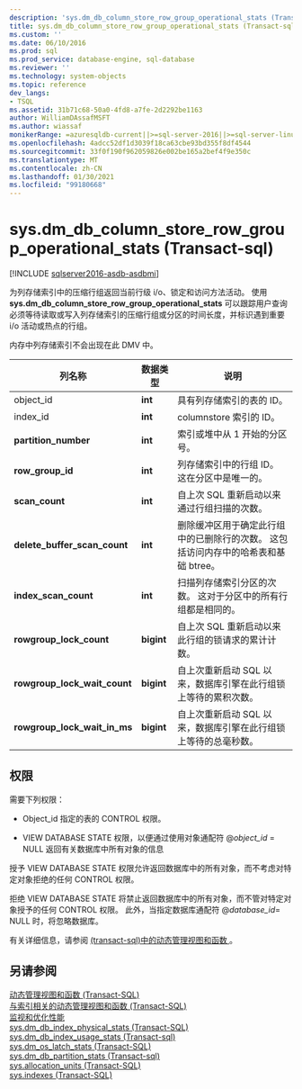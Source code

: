 ```yaml
---
description: 'sys.dm_db_column_store_row_group_operational_stats (Transact-sql) '
title: sys.dm_db_column_store_row_group_operational_stats (Transact-sql) |Microsoft Docs
ms.custom: ''
ms.date: 06/10/2016
ms.prod: sql
ms.prod_service: database-engine, sql-database
ms.reviewer: ''
ms.technology: system-objects
ms.topic: reference
dev_langs:
- TSQL
ms.assetid: 31b71c68-50a0-4fd8-a7fe-2d2292be1163
author: WilliamDAssafMSFT
ms.author: wiassaf
monikerRange: =azuresqldb-current||>=sql-server-2016||>=sql-server-linux-2017||=azuresqldb-mi-current
ms.openlocfilehash: 4adcc52df1d3039f18ca63cbe93bd355f8df4544
ms.sourcegitcommit: 33f0f190f962059826e002be165a2bef4f9e350c
ms.translationtype: MT
ms.contentlocale: zh-CN
ms.lasthandoff: 01/30/2021
ms.locfileid: "99180668"
---
```

# <a name="sysdm_db_column_store_row_group_operational_stats-transact-sql"></a>sys.dm_db_column_store_row_group_operational_stats (Transact-sql) 

[!INCLUDE [sqlserver2016-asdb-asdbmi](../../includes/applies-to-version/sqlserver2016-asdb-asdbmi.md)]

  为列存储索引中的压缩行组返回当前行级 i/o、锁定和访问方法活动。 使用 **sys.dm_db_column_store_row_group_operational_stats** 可以跟踪用户查询必须等待读取或写入列存储索引的压缩行组或分区的时间长度，并标识遇到重要 i/o 活动或热点的行组。  
  
 内存中列存储索引不会出现在此 DMV 中。  
 
 
|列名称|数据类型|说明|  
|-----------------|---------------|-----------------|  
|object_id|**int**|具有列存储索引的表的 ID。|  
|index_id|**int**|columnstore 索引的 ID。|  
|**partition_number**|**int**|索引或堆中从 1 开始的分区号。|  
|**row_group_id**|**int**|列存储索引中的行组 ID。 这在分区中是唯一的。|  
|**scan_count**|**int**|自上次 SQL 重新启动以来通过行组扫描的次数。|  
|**delete_buffer_scan_count**|**int**|删除缓冲区用于确定此行组中的已删除行的次数。 这包括访问内存中的哈希表和基础 btree。|  
|**index_scan_count**|**int**|扫描列存储索引分区的次数。 这对于分区中的所有行组都是相同的。|  
|**rowgroup_lock_count**|**bigint**|自上次 SQL 重新启动以来此行组的锁请求的累计计数。|  
|**rowgroup_lock_wait_count**|**bigint**|自上次重新启动 SQL 以来，数据库引擎在此行组锁上等待的累积次数。|  
|**rowgroup_lock_wait_in_ms**|**bigint**|自上次重新启动 SQL 以来，数据库引擎在此行组锁上等待的总毫秒数。|  
  
## <a name="permissions"></a>权限  
 需要下列权限：  
  
-   Object_id 指定的表的 CONTROL 权限。  
  
-   VIEW DATABASE STATE 权限，以便通过使用对象通配符 @*object_id* = NULL 返回有关数据库中所有对象的信息  
  
 授予 VIEW DATABASE STATE 权限允许返回数据库中的所有对象，而不考虑对特定对象拒绝的任何 CONTROL 权限。  
  
 拒绝 VIEW DATABASE STATE 将禁止返回数据库中的所有对象，而不管对特定对象授予的任何 CONTROL 权限。 此外，当指定数据库通配符 @*database_id*= NULL 时，将忽略数据库。  
  
 有关详细信息，请参阅 [&#40;transact-sql&#41;中的动态管理视图和函数 ](~/relational-databases/system-dynamic-management-views/system-dynamic-management-views.md)。  
  
## <a name="see-also"></a>另请参阅  
 [动态管理视图和函数 (Transact-SQL)](~/relational-databases/system-dynamic-management-views/system-dynamic-management-views.md)   
 [与索引相关的动态管理视图和函数 &#40;Transact-SQL&#41;](../../relational-databases/system-dynamic-management-views/index-related-dynamic-management-views-and-functions-transact-sql.md)   
 [监视和优化性能](../../relational-databases/performance/monitor-and-tune-for-performance.md)   
 [sys.dm_db_index_physical_stats (Transact-SQL)](../../relational-databases/system-dynamic-management-views/sys-dm-db-index-physical-stats-transact-sql.md)   
 [sys.dm_db_index_usage_stats &#40;Transact-sql&#41;](../../relational-databases/system-dynamic-management-views/sys-dm-db-index-usage-stats-transact-sql.md)   
 [sys.dm_os_latch_stats (Transact-SQL)](../../relational-databases/system-dynamic-management-views/sys-dm-os-latch-stats-transact-sql.md)   
 [sys.dm_db_partition_stats &#40;Transact-sql&#41;](../../relational-databases/system-dynamic-management-views/sys-dm-db-partition-stats-transact-sql.md)   
 [sys.allocation_units &#40;Transact-SQL&#41;](../../relational-databases/system-catalog-views/sys-allocation-units-transact-sql.md)   
 [sys.indexes (Transact-SQL)](../../relational-databases/system-catalog-views/sys-indexes-transact-sql.md)  
  
  

